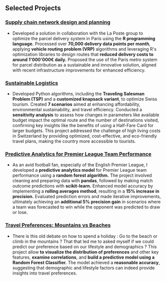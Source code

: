 ## **Selected Projects**

### [Supply chain network design and planning](https://github.com/Adlan-Boithier/Supply-Chain-La-Poste/)
  - Developed a solution in collaboration with the La Poste group to optimize the parcel delivery system in Paris using the **R programming language.** Processed over **70,000 delivery data points per month**, applying **vehicle routing problem (VRP)** algorithms and leveraging R's optimization libraries to design routes that **reduced delivery costs to around 1'000'000€ daily.** Proposed the use of the Paris metro system for parcel distribution as a sustainable and innovative solution, aligned with recent infrastructure improvements for enhanced efficiency.

### [Sustainable Logistics](https://github.com/Adlan-Boithier/Sustainable-Logistics/)
- Developed Python algorithms, including the **Traveling Salesman Problem (TSP)** and a **customized knapsack variant**, to optimize Swiss tourism. Created **7 scenarios** aimed at enhancing affordability, environmental sustainability, and travel efficiency. Conducted a **sensitivity analysis** to assess how changes in parameters like available budget impact the optimal route and the number of destinations visited, confirming key insights like the benefits of using a Half-Fare Card for larger budgets. This project addressed the challenge of high living costs in Switzerland by providing optimized, cost-effective, and eco-friendly travel plans, making the country more accessible to tourists.

### [Predictive Analytics for Premier League Team Performance](https://github.com/Adlan-Boithier/Premier-League-Prediction/)
- As an avid football fan, especially of the English Premier League, I developed a **predictive analytics model** for Premier League team performance using a **random forest algorithm.** The project involved cleaning and preparing data with **pandas**, followed by making match outcome predictions with **scikit-learn.** Enhanced model accuracy by implementing a **rolling averages method**, resulting in a **15% increase in precision.** Evaluated prediction errors and made iterative improvements, ultimately achieving an **additional 5% precision gain** in scenarios where a team was forecasted to win while the opponent was predicted to draw or lose.

### [Travel Preferences: Mountains vs Beaches](https://github.com/Adlan-Boithier/Mountains-vs-Beaches) 
- There is this old debate on how to spend a holiday : Go to the beach or climb in the mountains ? That that led me to asked myself if we could predict our preference based on our lifestyle and demographics ? This project allow **to visualize the distribution of preferences** and other key features, **examine correlations**, and **build a predictive model using a Random Forest Classifier.** The model achieved a **reasonable accuracy**, suggesting that demographic and lifestyle factors can indeed provide insights into travel preferences. 

